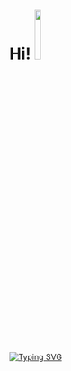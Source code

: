 # **Hi!** <img src="https://media.giphy.com/media/WUlplcMpOCEmTGBtBW/giphy.gif" width="15%"/>

[![Typing SVG](https://readme-typing-svg.herokuapp.com?color=ffffff&lines=Code+time+code)](https://git.io/typing-svg) 



